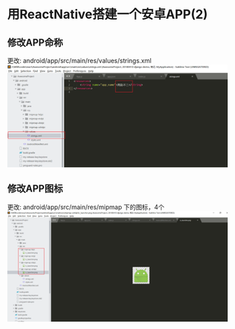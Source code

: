 # 用ReactNative搭建一个安卓APP(2)

## 修改APP命称
更改: android/app/src/main/res/values/strings.xml
![](./img/2/app_name.png)

## 修改APP图标
更改: android/app/src/main/res/mipmap 下的图标，4个
![icon](./img/2/app_icon.png)
